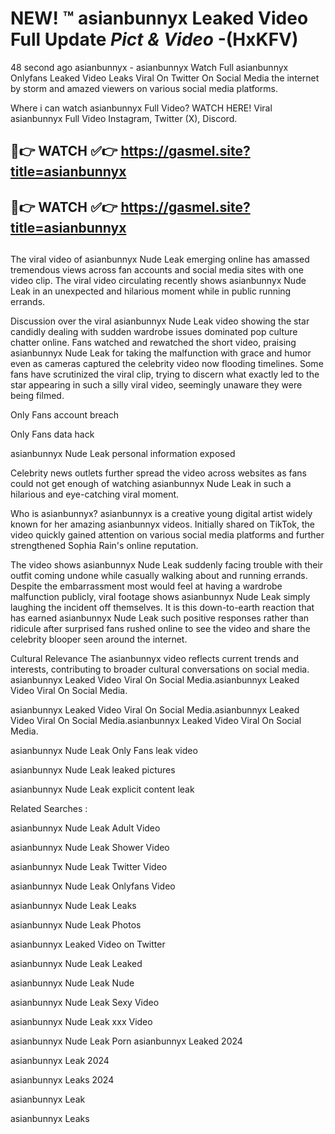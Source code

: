 # NEW! ™ asianbunnyx Leaked Video Full Update *Pict & Video* -(HxKFV)
48 second ago asianbunnyx - asianbunnyx Watch Full asianbunnyx Onlyfans Leaked Video Leaks Viral On Twitter On Social Media the internet by storm and amazed viewers on various social media platforms.

Where i can watch asianbunnyx Full Video? WATCH HERE! Viral asianbunnyx Full Video Instagram, Twitter (X), Discord.

## 🔴👉 WATCH ✅👉 https://gasmel.site?title=asianbunnyx
## 🔴👉 WATCH ✅👉 https://gasmel.site?title=asianbunnyx
##

The viral video of asianbunnyx Nude Leak emerging online has amassed tremendous views across fan accounts and social media sites with one video clip. The viral video circulating recently shows asianbunnyx Nude Leak in an unexpected and hilarious moment while in public running errands.


Discussion over the viral asianbunnyx Nude Leak video showing the star candidly dealing with sudden wardrobe issues dominated pop culture chatter online. Fans watched and rewatched the short video, praising asianbunnyx Nude Leak for taking the malfunction with grace and humor even as cameras captured the celebrity video now flooding timelines. Some fans have scrutinized the viral clip, trying to discern what exactly led to the star appearing in such a silly viral video, seemingly unaware they were being filmed.


Only Fans account breach

Only Fans data hack

asianbunnyx Nude Leak personal information exposed

Celebrity news outlets further spread the video across websites as fans could not get enough of watching asianbunnyx Nude Leak in such a hilarious and eye-catching viral moment.


Who is asianbunnyx? asianbunnyx is a creative young digital artist widely known for her amazing asianbunnyx videos. Initially shared on TikTok, the video quickly gained attention on various social media platforms and further strengthened Sophia Rain's online reputation.

The video shows asianbunnyx Nude Leak suddenly facing trouble with their outfit coming undone while casually walking about and running errands. Despite the embarrassment most would feel at having a wardrobe malfunction publicly, viral footage shows asianbunnyx Nude Leak simply laughing the incident off themselves. It is this down-to-earth reaction that has earned asianbunnyx Nude Leak such positive responses rather than ridicule after surprised fans rushed online to see the video and share the celebrity blooper seen around the internet.

Cultural Relevance The asianbunnyx video reflects current trends and interests, contributing to broader cultural conversations on social media.
asianbunnyx Leaked Video Viral On Social Media.asianbunnyx Leaked Video Viral On Social Media.

asianbunnyx Leaked Video Viral On Social Media.asianbunnyx Leaked Video Viral On Social Media.asianbunnyx Leaked Video Viral On Social Media.

asianbunnyx Nude Leak Only Fans leak video

asianbunnyx Nude Leak leaked pictures

asianbunnyx Nude Leak explicit content leak

Related Searches :


asianbunnyx Nude Leak Adult Video

asianbunnyx Nude Leak Shower Video

asianbunnyx Nude Leak Twitter Video

asianbunnyx Nude Leak Onlyfans Video

asianbunnyx Nude Leak Leaks

asianbunnyx Nude Leak Photos

asianbunnyx Leaked Video on Twitter

asianbunnyx Nude Leak Leaked

asianbunnyx Nude Leak Nude

asianbunnyx Nude Leak Sexy Video

asianbunnyx Nude Leak xxx Video

asianbunnyx Nude Leak Porn
asianbunnyx Leaked 2024

asianbunnyx Leak 2024

asianbunnyx Leaks 2024

asianbunnyx Leak

asianbunnyx Leaks
